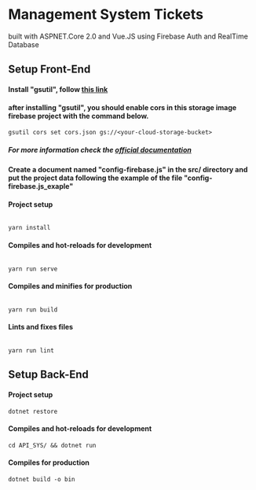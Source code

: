 # Management System Tickets

built with ASPNET.Core 2.0 and Vue.JS using Firebase Auth and RealTime Database

## Setup Front-End

#### Install "gsutil", follow [this link](https://cloud.google.com/storage/docs/gsutil_install?hl=pt-br)

  
#### after installing "gsutil", you should enable cors in this storage image firebase project with the command below.

```
gsutil cors set cors.json gs://<your-cloud-storage-bucket>
```

##### For more information check the [official documentation](https://firebase.google.com/docs/storage/web/download-files?hl=pt-br)

#### Create a document named "config-firebase.js" in the src/ directory and put the project data following the example of the file "config-firebase.js_exaple"

  

#### Project setup

```

yarn install

```


#### Compiles and hot-reloads for development

```

yarn run serve

```

  
#### Compiles and minifies for production

```

yarn run build

```

  
#### Lints and fixes files

```

yarn run lint

```


## Setup Back-End

#### Project setup
```
dotnet restore
```

#### Compiles and hot-reloads for development
```
cd API_SYS/ && dotnet run
```

#### Compiles for production
```
dotnet build -o bin
```


